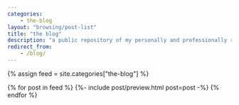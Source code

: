 ```yaml
---
categories:
    - the-blog
layout: "browsing/post-list"
title: "the blog"
description: "a public repository of my personally and professionally relevant musings, updates, ideas, and more"
redirect_from:
    - /blog/
---
```


{% assign feed = site.categories["the-blog"] %}

{% for post in feed %}
    {%- include post/preview.html post=post -%}
{% endfor %}
